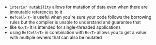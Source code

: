 -  `interior mutability` allows for mutation of data even when there are immutable references to it
-  `RefCell<T>` is useful when you're sure your code follows the borrowing rules but the compiler is unable to understand and guarantee that
-  like `Rc<T>` it is intended for single-threaded applications
-  using `RefCell<T>` in combination with `Rc<T>` allows you to get a value with multiple owners that can also be mutated

